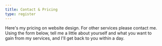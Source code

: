 ```yaml
---
title: Contact & Pricing
type: register
---
```


Here's my pricing on website design. For other services please contact me.
Using the form below, tell me a little about yourself and what you want to gain from my services, and I'll get back to you within a day.